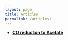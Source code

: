 ```yaml
---
layout: page
title: Articles
permalink: /articles/
---
```

- [**CO reduction to Acetate**](http://tcheng.org/articles/001)
